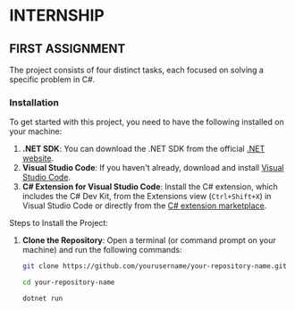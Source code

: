 # INTERNSHIP
## FIRST ASSIGNMENT

The project consists of four distinct tasks, each focused on solving a specific problem in C#.

### Installation
To get started with this project, you need to have the following installed on your machine:

1. **.NET SDK**: You can download the .NET SDK from the official [.NET website](https://dotnet.microsoft.com/download).
2. **Visual Studio Code**: If you haven't already, download and install [Visual Studio Code](https://code.visualstudio.com/).
3. **C# Extension for Visual Studio Code**: Install the C# extension, which includes the C# Dev Kit, from the Extensions view (`Ctrl+Shift+X`) in Visual Studio Code or directly from the [C# extension marketplace](https://marketplace.visualstudio.com/items?itemName=ms-dotnettools.csharp).

Steps to Install the Project:
1. **Clone the Repository**:
   Open a terminal (or command prompt on your machine) and run the following commands:

   ```bash
   git clone https://github.com/yourusername/your-repository-name.git
   
   cd your-repository-name

   dotnet run
